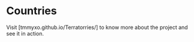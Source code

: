 # Countries

Visit [tmmyxo.github.io/Terratorries/] to know more about the project and see it in action.
